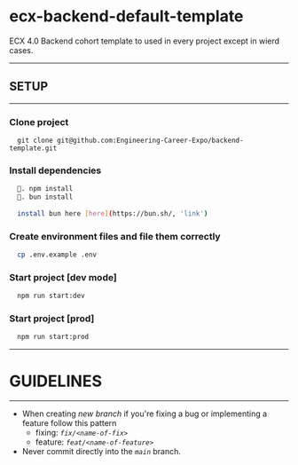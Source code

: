 # ecx-backend-default-template
ECX 4.0 Backend cohort template to used in every project except 
in wierd cases.

****
## SETUP
****

### Clone project

```git
  git clone git@github.com:Engineering-Career-Expo/backend-template.git
```

### Install dependencies
```bash
  🍕. npm install  
  🦄. bun install 
  
  install bun here [here](https://bun.sh/, 'link')
```

### Create environment files and file them correctly
```bash
  cp .env.example .env
```

### Start project [dev mode]
```bash
  npm run start:dev
```

### Start project [prod]
```bash
  npm run start:prod
```

**** 
# GUIDELINES
****
* When creating *new branch* if you're fixing a bug or implementing a feature follow this pattern
  - fixing: *`fix/<name-of-fix>`*
  - feature: *`feat/<name-of-feature>`*
* Never commit directly into the *`main`* branch.

